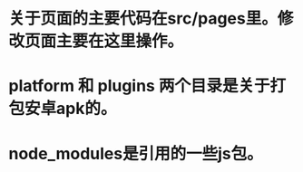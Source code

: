 # 关于页面的主要代码在src/pages里。修改页面主要在这里操作。
# 

# platform 和 plugins 两个目录是关于打包安卓apk的。

# node_modules是引用的一些js包。
